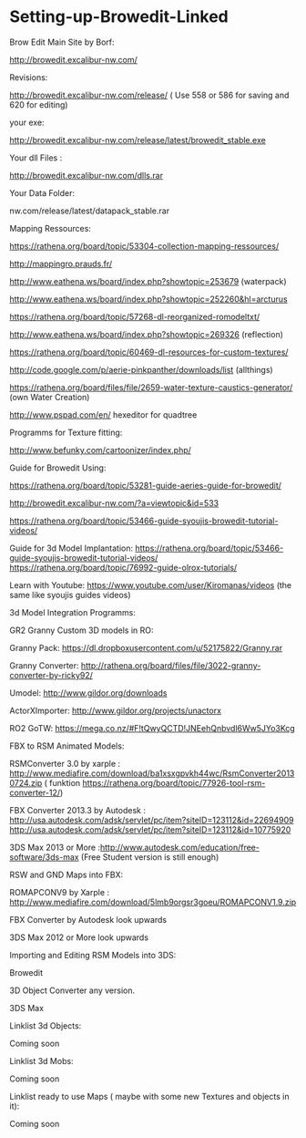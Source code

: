 # Setting-up-Browedit-Linked

Brow Edit Main Site by Borf:

http://browedit.excalibur-nw.com/

Revisions:

http://browedit.excalibur-nw.com/release/      ( Use 558 or 586 for saving and 620 for editing)

your exe:

http://browedit.excalibur-nw.com/release/latest/browedit_stable.exe

Your dll Files :

http://browedit.excalibur-nw.com/dlls.rar

Your Data Folder:

nw.com/release/latest/datapack_stable.rar

Mapping Ressources:

https://rathena.org/board/topic/53304-collection-mapping-ressources/

http://mappingro.prauds.fr/

http://www.eathena.ws/board/index.php?showtopic=253679 (waterpack)

http://www.eathena.ws/board/index.php?showtopic=252260&hl=arcturus

https://rathena.org/board/topic/57268-dl-reorganized-romodeltxt/

http://www.eathena.ws/board/index.php?showtopic=269326 (reflection)

https://rathena.org/board/topic/60469-dl-resources-for-custom-textures/

http://code.google.com/p/aerie-pinkpanther/downloads/list (allthings)

https://rathena.org/board/files/file/2659-water-texture-caustics-generator/  (own Water Creation)


http://www.pspad.com/en/ hexeditor for quadtree

Programms for Texture fitting:

http://www.befunky.com/cartoonizer/index.php/


Guide for Browedit Using:

https://rathena.org/board/topic/53281-guide-aeries-guide-for-browedit/

http://browedit.excalibur-nw.com/?a=viewtopic&id=533

https://rathena.org/board/topic/53466-guide-syoujis-browedit-tutorial-videos/

Guide for 3d Model Implantation:
https://rathena.org/board/topic/53466-guide-syoujis-browedit-tutorial-videos/ 
https://rathena.org/board/topic/76992-guide-olrox-tutorials/

Learn with Youtube:
https://www.youtube.com/user/Kiromanas/videos (the same like syoujis guides videos)


3d Model Integration Programms:

GR2 Granny Custom 3D models in RO:

Granny Pack: https://dl.dropboxusercontent.com/u/52175822/Granny.rar

Granny Converter: http://rathena.org/board/files/file/3022-granny-converter-by-ricky92/

Umodel: http://www.gildor.org/downloads

ActorXImporter: http://www.gildor.org/projects/unactorx

RO2 GoTW: https://mega.co.nz/#F!tQwyQCTD!JNEehQnbvdl6Ww5JYo3Kcg

FBX to RSM Animated Models:

RSMConverter 3.0 by xarple : http://www.mediafire.com/download/ba1xsxgpvkh44wc/RsmConverter20130724.zip ( funktion https://rathena.org/board/topic/77926-tool-rsm-converter-12/)

FBX Converter 2013.3 by Autodesk : http://usa.autodesk.com/adsk/servlet/pc/item?siteID=123112&id=22694909     http://usa.autodesk.com/adsk/servlet/pc/item?siteID=123112&id=10775920

3DS Max 2013 or More :http://www.autodesk.com/education/free-software/3ds-max (Free Student version is still enough)


RSW and GND Maps into FBX:

ROMAPCONV9 by Xarple : http://www.mediafire.com/download/5lmb9orgsr3goeu/ROMAPCONV1.9.zip

FBX Converter by Autodesk look upwards

3DS Max 2012 or More look upwards


Importing and Editing RSM Models into 3DS:

Browedit

3D Object Converter any version.

3DS Max 


Linklist 3d Objects:

Coming soon

Linklist 3d Mobs:

Coming soon

Linklist ready to use Maps ( maybe with some new Textures and objects in it):

Coming soon
